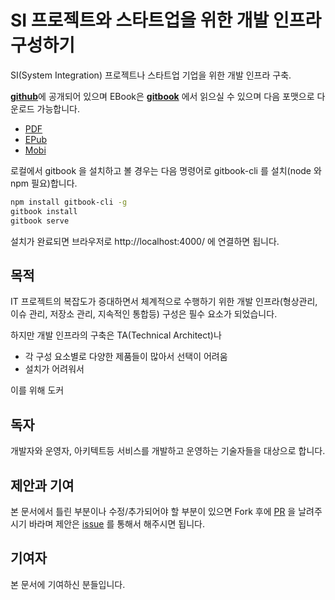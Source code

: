 # SI 프로젝트와 스타트업을 위한 개발 인프라 구성하기

SI(System Integration) 프로젝트나 스타트업 기업을 위한 개발 인프라 구축.

[**github**](https://github.com/lesstif/web-service-hardening)에 공개되어 있으며 EBook은 **[gitbook](https://lesstif.gitbooks.io/web-service-hardening/content/)** 에서 읽으실 수 있으며 다음 포맷으로 다운로드 가능합니다.

- [PDF](https://www.gitbook.com/download/pdf/book/lesstif/web-service-hardening)
- [EPub](https://www.gitbook.com/download/epub/book/lesstif/web-service-hardening)
- [Mobi](https://www.gitbook.com/download/mobi/book/lesstif/web-service-hardening)

로컬에서 gitbook 을 설치하고 볼 경우는 다음 명령어로 gitbook-cli 를 설치(node 와 npm 필요)합니다.

```sh
npm install gitbook-cli -g
gitbook install
gitbook serve
```

설치가 완료되면 브라우저로 http://localhost:4000/ 에 연결하면 됩니다.

## 목적

IT 프로젝트의 복잡도가 증대하면서 체계적으로 수행하기 위한 개발 인프라(형상관리, 이슈 관리, 저장소 관리, 지속적인 통합등) 구성은 필수 요소가 되었습니다.

하지만 개발 인프라의 구축은 TA(Technical Architect)나 

* 각 구성 요소별로 다양한 제품들이 많아서 선택이 어려움
* 설치가 어려워서  

이를 위해 도커




## 독자
개발자와 운영자, 아키텍트등 서비스를 개발하고 운영하는 기술자들을 대상으로 합니다.

## 제안과 기여

본 문서에서 틀린 부분이나 수정/추가되어야 할 부분이 있으면 Fork 후에 [PR](https://github.com/lesstif/dev-infra-for-SI-project-and-startup/pulls) 을 날려주시기 바라며 제안은 [issue](https://github.com/lesstif/dev-infra-for-SI-project-and-startup/issues) 를 통해서 해주시면 됩니다.

## 기여자

본 문서에 기여하신 분들입니다.
